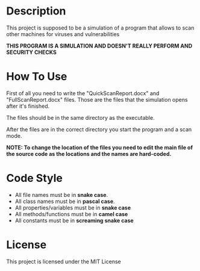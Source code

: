# Description

This project is supposed to be a simulation of a program that allows to
scan other machines for viruses and vulnerabilities


**THIS PROGRAM IS A SIMULATION AND DOESN'T REALLY PERFORM AND SECURITY CHECKS**

# How To Use

First of all you need to write the "QuickScanReport.docx" and "FullScanReport.docx" files.
Those are the files that the simulation opens after it's finished.

The files should be in the same directory as the executable.

After the files are in the correct directory you start the program and a scan mode.

**NOTE: To change the location of the files you need to edit the main
file of the source code as the locations and the names are hard-coded.**

# Code Style

- All file names must be in **snake case**.
- All class names must be in **pascal case**.
- All properties/variables must be in **snake case**
- All methods/functions must be in **camel case**
- All constants must be in **screaming snake case**

# License

This project is licensed under the MIT License
